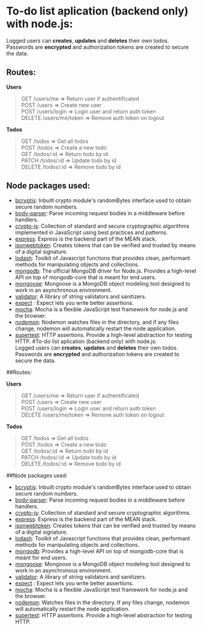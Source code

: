 # To-do list aplication (backend only) with node.js:<br>
Logged users can **creates**, **updates** and **deletes** their own todos.<br>
Passwords are **encrypted** and authorization tokens are created to secure the data.

## Routes:<br>

**Users**

>GET /users/me => Return user if authentificated<br>
POST /users => Create new user<br>
POST /users/login => Login user and return auth token<br>
DELETE /users/me/token => Remove auth token on logout<br>

**Todos**

>GET /todos => Get all todos<br>
POST /todos => Create a new todo<br>
GET /todos/:id => Return todo by id<br>
PATCH /todos/:id => Update todo by id<br>
DELETE /todos/:id => Remove todo by id<br>

## Node packages used:

- [bcryptjs](https://www.npmjs.com/package/bcryptjs): Inbuilt crypto module's randomBytes interface used to obtain secure random numbers.
- [body-parser](https://www.npmjs.com/package/body-parser): Parse incoming request bodies in a middleware before handlers.
- [crypto-js](https://www.npmjs.com/package/crypto-js): Collection of standard and secure cryptographic algorithms implemented in JavaScript using best practices and patterns.
- [express](https://www.npmjs.com/package/express): Express is the backend part of the MEAN stack.
- [jsonwebtoken](https://www.npmjs.com/package/jsonwebtoken): Creates tokens that can be verified and trusted by means of a digital signature.
- [lodash](https://www.npmjs.com/package/lodash): Toolkit of Javascript functions that provides clean, performant methods for manipulating objects and collections.
- [mongodb](https://www.npmjs.com/package/mongodb): The official MongoDB driver for Node.js. Provides a high-level API on top of mongodb-core that is meant for end users.
- [mongoose](https://www.npmjs.com/package/mongoose): Mongoose is a MongoDB object modeling tool designed to work in an asynchronous environment.
- [validator](https://www.npmjs.com/package/validator): A library of string validators and sanitizers.
- [expect](https://www.npmjs.com/package/expect) : Expect lets you write better assertions.
- [mocha](https://www.npmjs.com/package/mocha): Mocha is a flexible JavaScript test framework for node.js and the browser.
- [nodemon](https://www.npmjs.com/package/nodemon): Nodemon watches files in the directory, and if any files change, nodemon will automatically restart the node application.
- [supertest](https://www.npmjs.com/package/supertest): HTTP assertions. Provide a high-level abstraction for testing HTTP.
#To-do list aplication (backend only) with node.js:<br>
Logged users can **creates**, **updates** and **deletes** their own todos.<br>
Passwords are **encrypted** and authorization tokens are created to secure the data.

##Routes:<br>

**Users**

>GET /users/me => Return user if authentificated<br>
POST /users => Create new user<br>
POST /users/login => Login user and return auth token<br>
DELETE /users/me/token => Remove auth token on logout<br>

**Todos**

>GET /todos => Get all todos<br>
POST /todos => Create a new todo<br>
GET /todos/:id => Return todo by id<br>
PATCH /todos/:id => Update todo by id<br>
DELETE /todos/:id => Remove todo by id<br>

##Node packages used:

- [bcryptjs](https://www.npmjs.com/package/bcryptjs): Inbuilt crypto module's randomBytes interface used to obtain secure random numbers.
- [body-parser](https://www.npmjs.com/package/body-parser): Parse incoming request bodies in a middleware before handlers.
- [crypto-js](https://www.npmjs.com/package/crypto-js): Collection of standard and secure cryptographic algorithms.
- [express](https://www.npmjs.com/package/express): Express is the backend part of the MEAN stack.
- [jsonwebtoken](https://www.npmjs.com/package/jsonwebtoken): Creates tokens that can be verified and trusted by means of a digital signature.
- [lodash](https://www.npmjs.com/package/lodash): Toolkit of Javascript functions that provides clean, performant methods for manipulating objects and collections.
- [mongodb](https://www.npmjs.com/package/mongodb): Provides a high-level API on top of mongodb-core that is meant for end users.
- [mongoose](https://www.npmjs.com/package/mongoose): Mongoose is a MongoDB object modeling tool designed to work in an asynchronous environment.
- [validator](https://www.npmjs.com/package/validator): A library of string validators and sanitizers.
- [expect](https://www.npmjs.com/package/expect) : Expect lets you write better assertions.
- [mocha](https://www.npmjs.com/package/mocha): Mocha is a flexible JavaScript test framework for node.js and the browser.
- [nodemon](https://www.npmjs.com/package/nodemon): Watches files in the directory. If any files change, nodemon will automatically restart the node application.
- [supertest](https://www.npmjs.com/package/supertest): HTTP assertions. Provide a high-level abstraction for testing HTTP.
